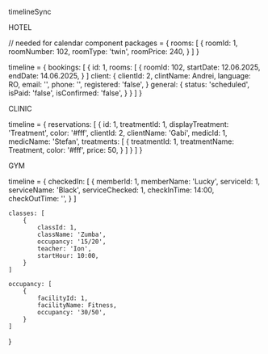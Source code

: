 timelineSync


HOTEL

// needed for calendar component
packages = {
    rooms: [
        {
            roomId: 1,
            roomNumber: 102,
            roomType: 'twin',
            roomPrice: 240, 
        }
    ]
}


timeline = {
    bookings: [
        {
            id: 1,
            rooms: [
               {
                roomId: 102,
                startDate: 12.06.2025,
                endDate: 14.06.2025,
               }
            ]
            client: {
                clientId: 2,
                clintName: Andrei,
                language: RO,
                email: '',
                phone: '',
                registered: 'false',
            }
            general: {
                status: 'scheduled',
                isPaid: 'false',
                isConfirmed: 'false',
            }
        }
    ]
}


CLINIC

timeline = {
    reservations: [
        {
            id: 1,
            treatmentId: 1,
            displayTreatment: 'Treatment',
            color: '#fff',
            clientId: 2,
            clientName: 'Gabi',
            medicId: 1,
            medicName: 'Stefan',
            treatments: [
                {
                    treatmentId: 1,
                    treatmentName: Treatment,
                    color: '#fff',
                    price: 50,
                }
            ]
        }
    ]
}



GYM

timeline = {
    checkedIn: [
        {
            memberId: 1,
            memberName: 'Lucky',
            serviceId: 1,
            serviceName: 'Black',
            serviceChecked: 1,
            checkInTime: 14:00,
            checkOutTime: '',
        }
    ]

    classes: [
        {
            classId: 1,
            className: 'Zumba',
            occupancy: '15/20',
            teacher: 'Ion',
            startHour: 10:00,
        }
    ]

    occupancy: [
        {
            facilityId: 1,
            facilityName: Fitness,
            occupancy: '30/50',
        }
    ]
}